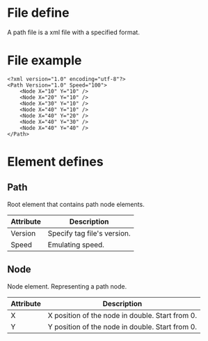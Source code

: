 # File define
A path file is a xml file with a specified format.

# File example
```
<?xml version="1.0" encoding="utf-8"?>
<Path Version="1.0" Speed="100">
    <Node X="10" Y="10" />
    <Node X="20" Y="10" />
    <Node X="30" Y="10" />
    <Node X="40" Y="10" />
    <Node X="40" Y="20" />
    <Node X="40" Y="30" />
    <Node X="40" Y="40" />
</Path>
```
# Element defines

## Path
Root element that contains path node elements.

|Attribute|Description|
|---|---|
|Version|Specify tag file's version.|
|Speed|Emulating speed.|

## Node
Node element. Representing a path node.

|Attribute|Description|
|---|---|
|X|X position of the node in double. Start from 0.|
|Y|Y position of the node in double. Start from 0.|